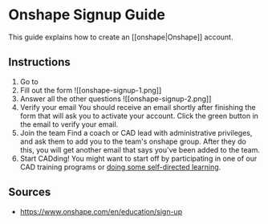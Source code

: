 # Onshape Signup Guide

This guide explains how to create an [[onshape|Onshape]] account. 

## Instructions

1. Go to 
2. Fill out the form
![[onshape-signup-1.png]]
3. Answer all the other questions
![[onshape-signup-2.png]]
4. Verify your email
You should receive an email shortly after finishing the form that will ask you to activate your account. Click the green button in the email to verify your email.
5. Join the team
Find a coach or CAD lead with administrative privileges, and ask them to add you to the team's onshape group. After they do this, you will get another email that says you've been added to the team.
6. Start CADding!
You might want to start off by participating in one of our CAD training programs or [doing some self-directed learning](indices/self-directed-learning-resources#design).
## Sources
- https://www.onshape.com/en/education/sign-up